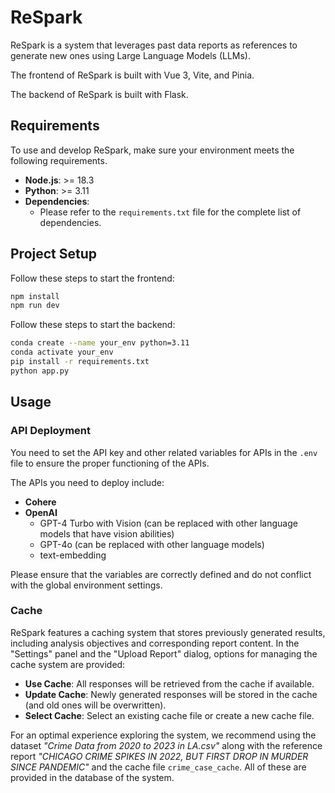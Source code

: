 # ReSpark

ReSpark is a system that leverages past data reports as references to generate new ones using Large Language Models (LLMs).

The frontend of ReSpark is built with Vue 3, Vite, and Pinia.

The backend of ReSpark is built with Flask.

## Requirements

To use and develop ReSpark, make sure your environment meets the following requirements.

* **Node.js**: >= 18.3
* **Python**: >= 3.11
* **Dependencies**:
  * Please refer to the `requirements.txt` file for the complete list of dependencies.

## Project Setup

Follow these steps to start the frontend:

```bash
npm install
npm run dev
```

Follow these steps to start the backend:

```bash
conda create --name your_env python=3.11
conda activate your_env
pip install -r requirements.txt 
python app.py
```

## Usage

### API Deployment

You need to set the API key and other related variables for APIs in the `.env` file to ensure the proper functioning of the APIs.

The APIs you need to deploy include:

* **Cohere**
* **OpenAI**
  * GPT-4 Turbo with Vision (can be replaced with other language models that have vision abilities)
  * GPT-4o (can be replaced with other language models)
  * text-embedding

Please ensure that the variables are correctly defined and do not conflict with the global environment settings.

### Cache

ReSpark features a caching system that stores previously generated results, including analysis objectives and corresponding report content. In the "Settings" panel and the "Upload Report" dialog, options for managing the cache system are provided:

- **Use Cache**: All responses will be retrieved from the cache if available.
- **Update Cache**: Newly generated responses will be stored in the cache (and old ones will be overwritten).
- **Select Cache**: Select an existing cache file or create a new cache file. 

For an optimal experience exploring the system, we recommend using the dataset *"Crime Data from 2020 to 2023 in LA.csv"* along with the reference report *"CHICAGO CRIME SPIKES IN 2022, BUT FIRST DROP IN MURDER SINCE PANDEMIC"* and the cache file `crime_case_cache`. All of these are provided in the database of the system.
